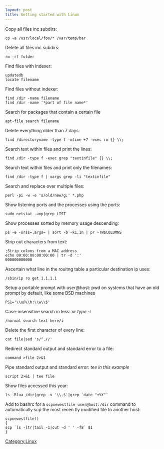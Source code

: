 ```yaml
---
layout: post 
title: Getting started with Linux
---
```


Copy all files inc subdirs:

    cp -a /usr/local/foo/* /var/temp/bar

Delete all files inc subdirs:

    rm -rf folder

Find files with indexer:

    updatedb
    locate filename

Find files without indexer:

    find /dir -name filename
    find /dir -name '*part of file name*'

Search for packages that contain a certain file

    apt-file search filename

Delete everything older than 7 days:

    find /directoryname -type f -mtime +7 -exec rm {} \\;

Search text within files and print the lines:

    find /dir -type f -exec grep "textinfile" {} \\;

Search text within files and print only the filenames:

    find /dir -type f | xargs grep -li "textinfile"

Search and replace over multiple files:

    perl -pi -w -e 's/old/new/g;' *.php

Show listening ports and the processes using the ports:

    sudo netstat -anp|grep LIST

Show processes sorted by memory usage descending:

    ps -e -orss=,args= | sort -b -k1,1n | pr -TW$COLUMNS

Strip out characters from text:

    ;Strip colons from a MAC address
    echo 00:00:00:00:00:00 | tr -d ':'
    000000000000

Ascertain what line in the rouitng table a particular destination ip
uses:

    /sbin/ip ro get 1.1.1.1

Setup a portable prompt with user\@host: pwd on systems that have an old
prompt by default, like some BSD machines

    PS1='\\u@\\h:\\w\\$'

Case-insensitive search in less: *or type -i*

    /normal search text here/i

Delete the first character of every line:

    cat file|sed 's/^.//'

Redirect standard output and standard error to a file:

    command >file 2>&1

Pipe standard output and standard error: *tee in this example*

    script 2>&1 | tee file

Show files accessed this year:

    ls -Rlua /dir|grep -v '\\.$'|grep `date "+%Y"`

Add to bashrc for a `scpnewestfile user@host:/dir` command to
automatically scp the most recen tly modified file to another host:

    scpnewestfile()
    {
    scp `ls -ltr|tail -1|cut -d ' ' -f8` $1
    }

[Category:Linux](Category:Linux "wikilink")
